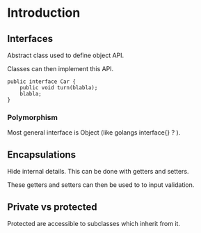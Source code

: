 # Introduction

## Interfaces

Abstract class used to define object API.

Classes can then implement this API.

```
public interface Car {
    public void turn(blabla);
    blabla;
}
```

### Polymorphism

Most general interface is Object (like golangs interface{} ? ).

## Encapsulations

Hide internal details.
This can be done with getters and setters.

These getters and setters can then be used to to input validation.

## Private vs protected

Protected are accessible to subclasses which inherit from it.
